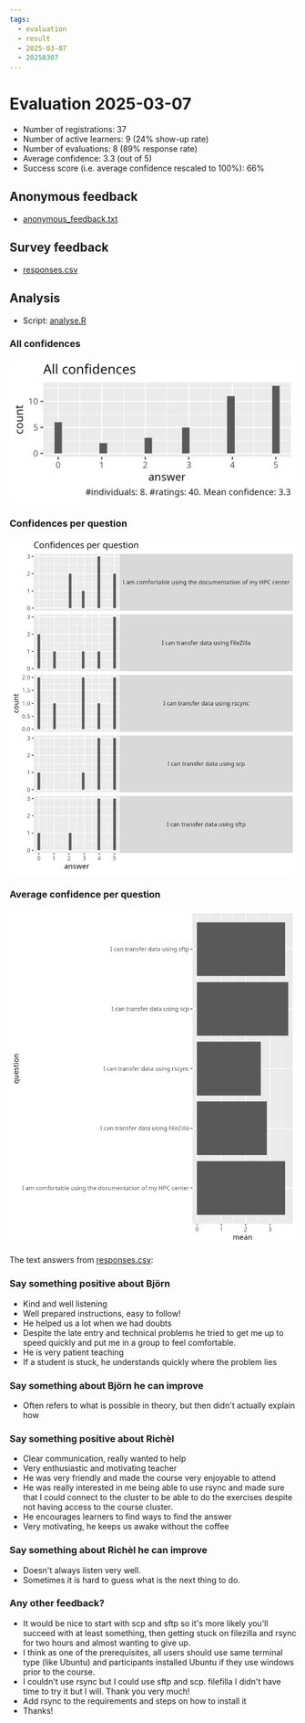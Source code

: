 ```yaml
---
tags:
  - evaluation
  - result
  - 2025-03-07
  - 20250307
---
```


# Evaluation 2025-03-07

- Number of registrations: 37
- Number of active learners: 9 (24% show-up rate)
- Number of evaluations: 8 (89% response rate)
- Average confidence: 3.3 (out of 5)
- Success score (i.e. average confidence rescaled to 100%): 66%

## Anonymous feedback

- [anonymous_feedback.txt](anonymous_feedback.txt)

## Survey feedback

- [responses.csv](responses.csv)

## Analysis

- Script: [analyse.R](analyse.R)

### All confidences

![](all_confidences.png)

### Confidences per question

![](confidences_per_question.png)

### Average confidence per question

![](average_confidences_per_question.png)

The text answers from [responses.csv](responses.csv):

### Say something positive about Björn

- Kind and well listening
- Well prepared instructions, easy to follow!
- He helped us a lot when we had doubts
- Despite the late entry and technical problems he tried to get me up to speed quickly and put me in a group to feel comfortable.
- He is very patient teaching
- If a student is stuck, he understands quickly where the problem lies

### Say something about Björn he can improve

- Often refers to what is possible in theory, but then didn't actually explain how

### Say something positive about Richèl

- Clear communication, really wanted to help
- Very enthusiastic and motivating teacher
- He was very friendly and made the course very enjoyable to attend
- He was really interested in me being able to use rsync and made sure that I could connect to the cluster to be able to do the exercises despite not having access to the course cluster.
- He encourages learners to find ways to find the answer
- Very motivating, he keeps us awake without the coffee

### Say something about Richèl he can improve

- Doesn't always listen very well.
- Sometimes it is hard to guess what is the next thing to do.

### Any other feedback?

- It would be nice to start with scp and sftp so it's more likely you'll succeed with at least something, then getting stuck on filezilla and rsync for two hours and almost wanting to give up. 
- I think as one of the prerequisites, all users should use same terminal type (like Ubuntu) and participants installed Ubuntu if they use windows prior to the course.
- I couldn't use rsync but I could use sftp and scp. filefilla I didn't have time to try it but I will. Thank you very much!
- Add rsync to the requirements and steps on how to install it
- Thanks!


